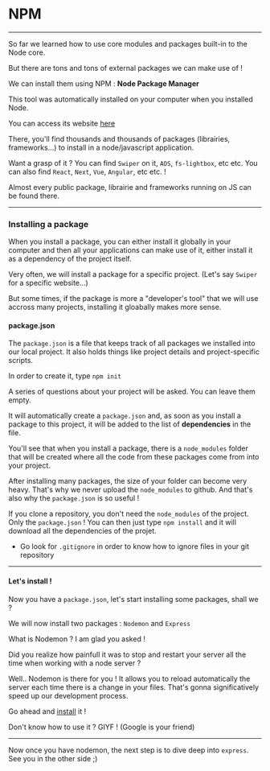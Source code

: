 # NPM

---

So far we learned how to use core modules and packages built-in to the Node core.

But there are tons and tons of external packages we can make use of !

We can install them using NPM : **Node Package Manager**

This tool was automatically installed on your computer when you installed Node.

You can access its website [here](https://www.npmjs.com/)

There, you'll find thousands and thousands of packages (librairies, frameworks...) to install in a node/javascript application.

Want a grasp of it ? You can find `Swiper` on it, `AOS`, `fs-lightbox`, etc etc. You can also find `React`, `Next`, `Vue`, `Angular`, etc etc. !

Almost every public package, librairie and frameworks running on JS can be found there.

---

### Installing a package

When you install a package, you can either install it globally in your computer and then all your applications can make use of it, either install it as a dependency of the project itself.

Very often, we will install a package for a specific project. (Let's say `Swiper` for a specific website...)

But some times, if the package is more a "developer's tool" that we will use accross many projects, installing it gloabally makes more sense.

#### package.json

The `package.json` is a file that keeps track of all packages we installed into our local project. It also holds things like project details and project-specific scripts.

In order to create it, type `npm init`

A series of questions about your project will be asked. You can leave them empty.

It will automatically create a `package.json` and, as soon as you install a package to this project, it will be added to the list of **dependencies** in the file.

You'll see that when you install a package, there is a `node_modules` folder that will be created where all the code from these packages come from into your project.

After installing many packages, the size of your folder can become very heavy. That's why we never upload the `node_modules` to github. And that's also why the `package.json` is so useful !

If you clone a repository, you don't need the `node_modules` of the project. Only the `package.json` ! You can then just type `npm install` and it will download all the dependencies of the projet.

- Go look for `.gitignore` in order to know how to ignore files in your git repository

---

#### Let's install !

Now you have a `package.json`, let's start installing some packages, shall we ?

We will now install two packages : `Nodemon` and `Express`

What is Nodemon ? I am glad you asked !

Did you realize how painfull it was to stop and restart your server all the time when working with a node server ?

Well.. Nodemon is there for you ! It allows you to reload automatically the server each time there is a change in your files. That's gonna significatively speed up our development process.

Go ahead and [install](https://www.npmjs.com/package/nodemon) it !

Don't know how to use it ? GIYF ! (Google is your friend)

---

Now once you have nodemon, the next step is to dive deep into `express`. See you in the other side ;)
